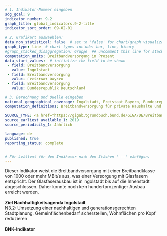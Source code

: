 ```yaml
---
# 1. Indikator-Nummer eingeben 
sdg_goal: 9 
indicator_number: 9.2
graph_title: global_indicators.9-2-title
indicator_sort_order: 09-02-01
 
# 2. Grafikart auswaehlen: 
data_non_statistical: false  # set to 'false' for chart/graph visualization 
graph_type: line  # chart types include: bar, line, binary 
#graph_stacked_disaggregation: Gruppe  ## uncomment this line for stacked bars. eplace 'Geschlecht' with the field of aggregation. 
computation_units: Breitbandversorgung in Prozent 
data_start_values:  # initialize the field to be shown  
 - field: Breitbandversorgung 
   value: Ingolstadt 
 - field: Breitbandversorgung 
   value: Freistaat Bayern
 - field: Breitbandversorgung 
   value: Bundesrepublik Deutschland   

# 3. Berechnung und Quelle eingeben: 
national_geographical_coverage: Ingolstadt, Freistaat Bayern, Bundesrepublik Deutschland 
computation_definitions: Breitbandversorgung für private Haushalte und Unternehmen

SOURCE_TYPE: <a href="https://gigabitgrundbuch.bund.de/GIGA/DE/Breitbandatlas/start.html">Gigabitgrundbuch</a>  # data source  
source_earliest_available_1: 2019
source_periodicity_1: Jährlich

language: de   
published: true 
reporting_status: complete
 
 
# Für Leittext für den Indikator nach den Stichen '---' einfügen. 
---
```

Dieser Indikator weist die Breitbandversorgung mit einer Breitbandklasse von 1000 oder mehr MBit/s aus, was einer Versorgung mit Glasfasern entspricht. Der Glasfaserausbau ist in Ingolstadt bis auf die Innenstadt abgeschlossen. Daher konnte noch kein hundertprozentiger Ausbau erreicht werden.<br>
<br>
<b>Ziel Nachhaltigkeitsagenda Ingolstadt</b><br>
N3.2: Umsetzung einer nachhaltigen und generationsgerechten Stadtplanung, Gemeinflächenbedarf sicherstellen, Wohnflächen pro Kopf reduzieren<br>
<br>
<b>BNK-Indikator</b>
